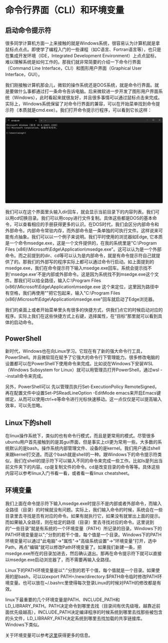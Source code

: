 # 命令行界面（CLI）和环境变量

## 启动命令提示符
很多同学计算机方面一上来接触的就是Windows系统，很容易认为计算机就是拿鼠标点点点。即使学了编程入门的一些课程（如C语言、Fortran语言等），也只是在集成开发环境（IDE，Integrated Development Environment）上点点鼠标，难以理解系统是如何工作的。那我们就非常简要的介绍一下命令行界面（Command Line Interface，CLI）和图形用户界面（Graphical User Interface，GUI）。

我们刚接触计算机那会儿，微软的操作系统还是DOS系统，就是命令行界面。就是要做什么事都通过打一条命令告诉电脑。后来微软进一步开发了图形用户界面系统（Windows），此时看起来就很友好，并且很多事情可以通过鼠标点击来完成。实际上，Windows系统保留了对命令行界面的兼容，可以在开始菜单找到命令提示符（本质就是cmd.exe）。我们打开命令提示行程序，可以看到它长这样：

![图 1](../assets/csbase/cmd.png)

我们可以在这个界面里头输入dir回车，就会显示当前目录下的内容列表。我们可以用cd切换目录。我们可以用copy进行文件复制。具体这些都是DOS的基本命令，可以查看相应的手册获得更多的认识。在DOS时代，我们会区分内部命令和外部命令。内部命令常驻内存，而外部命令是一条单独的可执行文件。这样说来可能有点抽象。我们可以以一个例子来说明。我们平时使用的浏览器如Edge, 它本质是一个命令msedge.exe，这是一个文件提供的，在我的系统里是"C:\Program Files (x86)\Microsoft\Edge\Application\msedge.exe"。这可以认为是一个外部命令。而之前提到的dir、cd等可以认为是内部命令，就是有命令提示符自己就提供了的。那我们的外部写的程序实际上都可以通过命令行启动。如上面提到的msedge.exe，我们在命令提示符下输入msedge.exe回车。系统会提示找不到'msedge.exe'不是内部或外部命令。这是因为系统找不到msedge.exe这个文件。那我们可以给全路径，输入C:\Program Files (x86)\Microsoft\Edge\Application\msedge.exe 这个来定位，这里因为路径中有空格，我们再使用""把它包起来，输入"C:\Program Files (x86)\Microsoft\Edge\Application\msedge.exe"回车就启动了Edge浏览器。

我们的桌面上或者开始菜单里头有很多的快捷方式，供我们点它的时候启动对应的程序。实际上我们在这些快捷方式上右键，选择属性，在“目标”那里就可以看到具体的启动命令。

## PowerShell

新时代，Windows也在向Linux学习。它现在有了新的强大命令行工具，PowerShell。并且微软现在赋予了它强大的命令行下管理能力。很多修改电脑的设置都可以在PowerShell下使用命令来完成。比如说在Windows下安装WSL（Windows Subsystem for Linux）就可以用管理员打开PowerShell，通过wsl --install命令来完成。

另外，PowerShell可以 先以管理员执行Set-ExecutionPolicy RemoteSigned，再在配置文件中设置Set-PSReadLineOption -EditMode emacs来开启Emacs键绑定，从而可以使用ctrl+e等命令进行光标快速移动。这一点仅仅是可以提高输入效率，可以先忽略。

## Linux下的shell
在linux操作系统下，类似的也有命令行模式，而且是更常用的模式。尽管很多ubuntu用户首先接触到的是其gui界面，但是事实上cli更为常用一些。大多数的系统默认的是bash。操作系统内部管理文件、设备的是kernel。我们用户通过shell来跟kernel打交道。而这个bash就是shell的一种。跟Windows下的命令提示符类似，我们在shell的提示符下可以输入不同的命令来完成一些工作。比如ls是列出当前文件夹下的内容。cp是复制文件的命令。cd是改变目录的命令等等。具体这些内容可以参考linux入门书看一看，或者看一看linux cheatsheet。

## 环境变量

我们上面在命令提示符下输入msedge.exe时提示不是内部或者外部命令，而输入全路径（目录）的时候就没有问题。实际上，我们输入命令的时候，系统会在一些目录里去寻找是否有对应的命令。如果有就执行它，如果没有就冒出上面的提示。而如果输入全路径，则在给定的路径（目录）里去寻找对应的命令。这里说到的“一些目录”就是有系统的一个环境变量（PATH）所记录的目录。Windows下的PATH环境变量是以";"分割的若干个值，每个值是一个目录。Windows下的PATH环境变量可以通过"此电脑"->"属性"->"高级系统设置"->"环境变量"打开，选中Path，再点"编辑"就可以修改Path环境变量了。如果我们新建一条，把msedge.exe所在的目录加进去，然后确认退出。那再在命令提示符下就可以直接以msedge.exe启动浏览器了，而不需要再输入全路径。

Linux下的PATH环境变量是以":"分割的若干个值，每个值就是一个目录。如果使用的是bash，可以以export PATH=/new/directory:$PATH命令临时修改PATH环境变量。也可以放在~/.bashrc里使得每次登录Linux的时候对PATH的修改都是有效。

linux下最重要的几个环境变量是PATH、INCLUDE_PATH和LD_LIBRARY_PATH。PATH决定命令到哪里去找（目录间有优先级哦，越靠近前面优先级越高），INCLUDE_PATH决定编译程序的时候系统到哪里去找那些被包含的头文件，LD_LIBRARY_PATH决定系统到哪里去找加载的共享链接库。Windows下类似。

关于环境变量可以参考[这里](./env_variable)获得更多的信息。